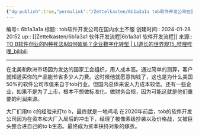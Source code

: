 ```yaml
---
{"dg-publish":true,"permalink":"/Zettelkasten/6b1a3a1a tob软件开发公司在国内水土不服/","dgPassFrontmatter":true}
---
```


编号:: 6b1a3a1a
标题:: tob软件开发公司在国内水土不服
创建时间:: 2024-01-28 20:52
up:: [[Zettelkasten/6b1a3a1 软件开发流程\|6b1a3a1 软件开发流程]]
来源:: [TO B软件创业的N种死法&如何破局？企业数字化转型 | LI道长的世界观15_哔哩哔哩_bilibili](https://www.bilibili.com/video/BV1LG411776t/?spm_id_from=333.999.0.0&vd_source=bcf798ace50733030b9c7e1fb6a3a349)

---

在北美和欧洲市场因为发达的国家工会组织，用人成本高。通过简单的测算，客户就知道买你的产品能节省多少人力费。这时候他就愿意掏钱了，这也是为什么美国50%的软件公司市值来自于tob行业。但国内总体来说人力成本较低。还有一些企业，如果不是为了上市，根本不想做标准化，做财务合规，因为可能这就是他们重要的利润来源。

大厂们用to c的经验来打to b，最终就是一地鸡毛
在2020年前后，tob的软件开发公司因为在资本和大厂入局后的冲击下，经理了被像素级抄袭以及价格战，又被巨头整合进自己的to b生态。最终成为资本扶持对象的嫁衣。